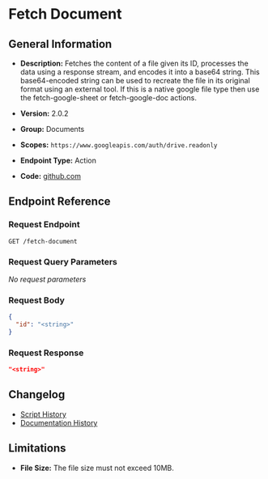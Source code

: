 <!-- BEGIN GENERATED CONTENT -->
# Fetch Document

## General Information

- **Description:** Fetches the content of a file given its ID, processes the data using
a response stream, and encodes it into a base64 string. This base64-encoded
string can be used to recreate the file in its original format using an external tool.
If this is a native google file type then use the fetch-google-sheet or fetch-google-doc
actions.

- **Version:** 2.0.2
- **Group:** Documents
- **Scopes:** `https://www.googleapis.com/auth/drive.readonly`
- **Endpoint Type:** Action
- **Code:** [github.com](https://github.com/NangoHQ/integration-templates/tree/main/integrations/google-drive/actions/fetch-document.ts)


## Endpoint Reference

### Request Endpoint

`GET /fetch-document`

### Request Query Parameters

_No request parameters_

### Request Body

```json
{
  "id": "<string>"
}
```

### Request Response

```json
"<string>"
```

## Changelog

- [Script History](https://github.com/NangoHQ/integration-templates/commits/main/integrations/google-drive/actions/fetch-document.ts)
- [Documentation History](https://github.com/NangoHQ/integration-templates/commits/main/integrations/google-drive/actions/fetch-document.md)

<!-- END  GENERATED CONTENT -->
## Limitations

- **File Size:** The file size must not exceed 10MB.
